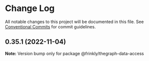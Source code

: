 # Change Log

All notable changes to this project will be documented in this file.
See [Conventional Commits](https://conventionalcommits.org) for commit guidelines.

## 0.35.1 (2022-11-04)

**Note:** Version bump only for package @frinkly/thegraph-data-access

